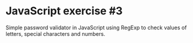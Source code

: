 # JavaScript exercise #3

Simple password validator in JavaScript using RegExp to check values of letters, special characters and numbers.


